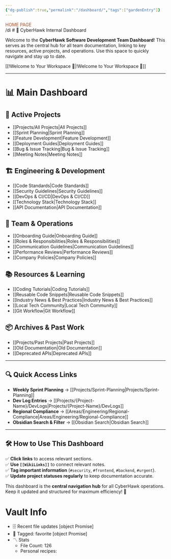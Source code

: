 ```yaml
---
{"dg-publish":true,"permalink":"/dashboard/","tags":["gardenEntry"]}
---
```


<div class="title" style="color:Sienna">HOME PAGE </div>
/di
# 🦅 CyberHawk Internal Dashboard

Welcome to the **CyberHawk Software Development Team Dashboard**! This serves as the central hub for all team documentation, linking to key resources, active projects, and operations. Use this space to quickly navigate and stay up to date.

[[!Welcome to Your Workspace 🚀\|!Welcome to Your Workspace 🚀]]

---

# 📊 **Main Dashboard**

## 🚀 **Active Projects**

- [[Projects/All Projects\|All Projects]]
- [[Sprint Planning\|Sprint Planning]]
- [[Feature Development\|Feature Development]]
- [[Deployment Guides\|Deployment Guides]]
- [[Bug & Issue Tracking\|Bug & Issue Tracking]]
- [[Meeting Notes\|Meeting Notes]]

## 🏗️ **Engineering & Development**

- [[Code Standards\|Code Standards]]
- [[Security Guidelines\|Security Guidelines]]
- [[DevOps & CI/CD\|DevOps & CI/CD]]
- [[Technology Stack\|Technology Stack]]
- [[API Documentation\|API Documentation]]

## 🏢 **Team & Operations**

- [[Onboarding Guide\|Onboarding Guide]]
- [[Roles & Responsibilities\|Roles & Responsibilities]]
- [[Communication Guidelines\|Communication Guidelines]]
- [[Performance Reviews\|Performance Reviews]]
- [[Company Policies\|Company Policies]]

## 📚 **Resources & Learning**

- [[Coding Tutorials\|Coding Tutorials]]
- [[Reusable Code Snippets\|Reusable Code Snippets]]
- [[Industry News & Best Practices\|Industry News & Best Practices]]
- [[Local Tech Community\|Local Tech Community]]
- [[Git Workflow\|Git Workflow]]

## 📦 **Archives & Past Work**

- [[Projects/Past Projects\|Past Projects]]
- [[Old Documentation\|Old Documentation]]
- [[Deprecated APIs\|Deprecated APIs]]

---

## 🔍 **Quick Access Links**

- **Weekly Sprint Planning** → [[Projects/Sprint-Planning\|Projects/Sprint-Planning]]
- **Dev Log Entries** → [[Projects/{Project-Name}/DevLogs\|Projects/{Project-Name}/DevLogs]]
- **Regional Compliance** → [[Areas/Engineering/Regional-Compliance\|Areas/Engineering/Regional-Compliance]]
- **Obsidian Search & Filter** → [[Obsidian Search\|Obsidian Search]]

---

## 🛠 **How to Use This Dashboard**

✅ **Click links** to access relevant sections.  
✅ **Use `[[WikiLinks]]`** to connect relevant notes.  
✅ **Tag important information** (`#security`, `#frontend`, `#backend`, `#urgent`).  
✅ **Update project statuses regularly** to keep documentation accurate.

This dashboard is the **central navigation hub** for all CyberHawk operations. Keep it updated and structured for maximum efficiency! 🚀
# Vault Info
- 🗄️ Recent file updates
 [object Promise]
- 🔖 Tagged:  favorite 
 [object Promise]
- 〽️ Stats
	-  File Count: 126
	-  Personal recipes: 




